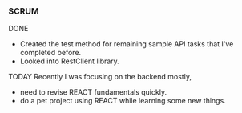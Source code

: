 ### SCRUM
DONE
- Created the test method for remaining sample API tasks that I've completed before. 
- Looked into RestClient library.

TODAY
Recently I was focusing on the backend mostly,
- need to revise REACT fundamentals quickly.
- do a pet project using REACT while learning some new things.